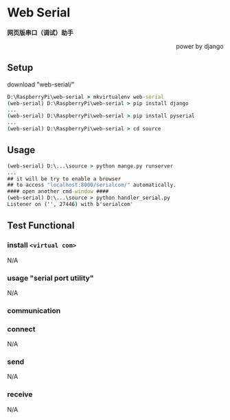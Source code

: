 # Web Serial

**网页版串口（调试）助手**

<p align="right">power by django</p>

## Setup

download "web-serial/"

```cmd
D:\RaspberryPi\web-serial > mkvirtualenv web-serial
(web-serial) D:\RaspberryPi\web-serial > pip install django
...
(web-serial) D:\RaspberryPi\web-serial > pip install pyserial
...
(web-serial) D:\RaspberryPi\web-serial > cd source
```



## Usage

```cmd
(web-serial) D:\...\source > python mange.py runserver
...
## it will be try to enable a browser
## to access "localhost:8000/serialcom/" automatically.
#### open another cmd-window ####
(web-serial) D:\...\source > python handler_serial.py
Listener on ('', 27446) with b'serialcom'

```



## Test Functional

### install `<virtual com>`

N/A

### usage "serial port utility"

N/A

### communication

### connect

N/A

### send

N/A

### receive

N/A

